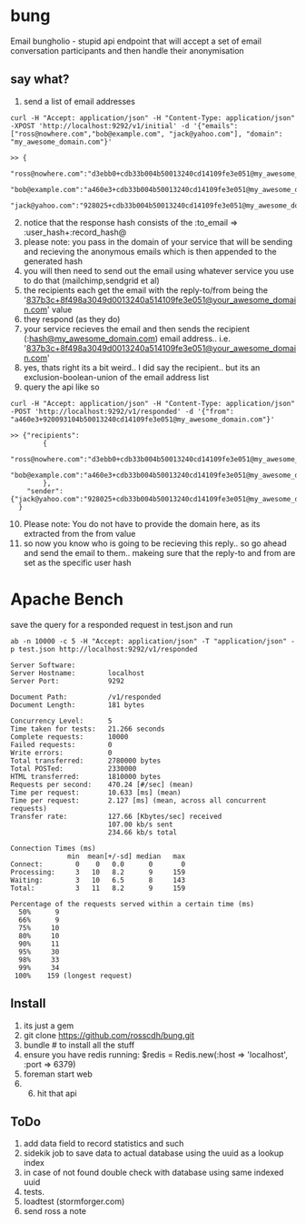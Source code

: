 bung
====

Email bungholio - stupid api endpoint that will accept a set of email conversation participants and then handle their anonymisation

say what?
---------

1. send a list of email addresses

```
curl -H "Accept: application/json" -H "Content-Type: application/json" -XPOST 'http://localhost:9292/v1/initial' -d '{"emails": ["ross@nowhere.com","bob@example.com", "jack@yahoo.com"], "domain": "my_awesome_domain.com"}'

>> {
    "ross@nowhere.com":"d3ebb0+cdb33b004b50013240cd14109fe3e051@my_awesome_domain.com",
    "bob@example.com":"a460e3+cdb33b004b50013240cd14109fe3e051@my_awesome_domain.com",
    "jack@yahoo.com":"928025+cdb33b004b50013240cd14109fe3e051@my_awesome_domain.com"}
```

2. notice that the response hash consists of the :to_email => :user_hash+:record_hash@
3. please note: you pass in the domain of your service that will be sending and recieving the anonymous emails which is then appended to the generated hash
4. you will then need to send out the email using whatever service you use to do that (mailchimp,sendgrid et al)
5. the recipients each get the email with the reply-to/from being the '837b3c+8f498a3049d0013240a514109fe3e051@your_awesome_domain.com' value
6. they respond (as they do)
7. your service recieves the email and then sends the recipient (:hash@my_awesome_domain.com) email address.. i.e. '837b3c+8f498a3049d0013240a514109fe3e051@your_awesome_domain.com'
8. yes, thats right its a bit weird.. I did say the recipient.. but its an exclusion-boolean-union of the email address list
9. query the api like so

```
curl -H "Accept: application/json" -H "Content-Type: application/json" -POST 'http://localhost:9292/v1/responded' -d '{"from": "a460e3+920093104b50013240cd14109fe3e051@my_awesome_domain.com"}'

>> {"recipients":
        {
          "ross@nowhere.com":"d3ebb0+cdb33b004b50013240cd14109fe3e051@my_awesome_domain.com",
          "bob@example.com":"a460e3+cdb33b004b50013240cd14109fe3e051@my_awesome_domain.com"
        },
    "sender": {"jack@yahoo.com":"928025+cdb33b004b50013240cd14109fe3e051@my_awesome_domain.com"}
  }
```


10. Please note: You do not have to provide the domain here, as its extracted from the from value
11. so now you know who is going to be recieving this reply.. so go ahead and send the email to them.. makeing sure that the reply-to and from are set as the specific user hash


Apache Bench
=====

save the query for a responded request in test.json and run

```
ab -n 10000 -c 5 -H "Accept: application/json" -T "application/json" -p test.json http://localhost:9292/v1/responded

Server Software:
Server Hostname:        localhost
Server Port:            9292

Document Path:          /v1/responded
Document Length:        181 bytes

Concurrency Level:      5
Time taken for tests:   21.266 seconds
Complete requests:      10000
Failed requests:        0
Write errors:           0
Total transferred:      2780000 bytes
Total POSTed:           2330000
HTML transferred:       1810000 bytes
Requests per second:    470.24 [#/sec] (mean)
Time per request:       10.633 [ms] (mean)
Time per request:       2.127 [ms] (mean, across all concurrent requests)
Transfer rate:          127.66 [Kbytes/sec] received
                        107.00 kb/s sent
                        234.66 kb/s total

Connection Times (ms)
              min  mean[+/-sd] median   max
Connect:        0    0   0.0      0       0
Processing:     3   10   8.2      9     159
Waiting:        3   10   6.5      8     143
Total:          3   11   8.2      9     159

Percentage of the requests served within a certain time (ms)
  50%      9
  66%      9
  75%     10
  80%     10
  90%     11
  95%     30
  98%     33
  99%     34
 100%    159 (longest request)
```

Install
-------

1. its just a gem
2. git clone https://github.com/rosscdh/bung.git
3. bundle # to install all the stuff
4. ensure you have redis running: $redis = Redis.new(:host => 'localhost', :port => 6379)
5. foreman start web
6. 6. hit that api

ToDo
----

1. add data field to record statistics and such
2. sidekik job to save data to actual database using the uuid as a lookup index
3. in case of not found double check with database using same indexed uuid
4. tests.
5. loadtest (stormforger.com)
6. send ross a note
